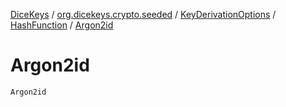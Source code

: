 [DiceKeys](../../../index.md) / [org.dicekeys.crypto.seeded](../../index.md) / [KeyDerivationOptions](../index.md) / [HashFunction](index.md) / [Argon2id](./-argon2id.md)

# Argon2id

`Argon2id`